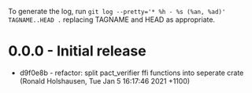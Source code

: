 To generate the log, run `git log --pretty='* %h - %s (%an, %ad)' TAGNAME..HEAD .` replacing TAGNAME and HEAD as appropriate.

# 0.0.0 - Initial release

* d9f0e8b - refactor: split pact_verifier ffi functions into seperate crate (Ronald Holshausen, Tue Jan 5 16:17:46 2021 +1100)
